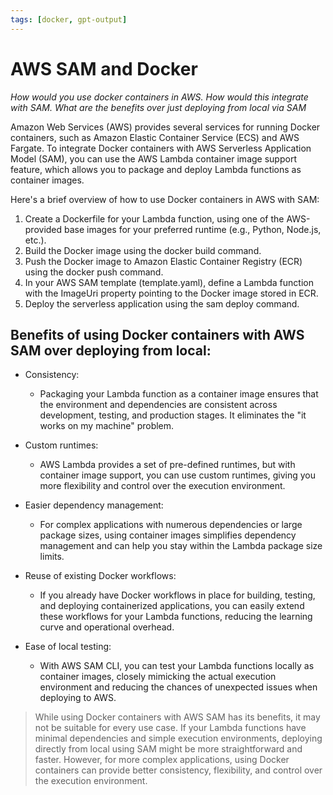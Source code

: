 ```yaml
---
tags: [docker, gpt-output]
---
```


# AWS SAM and Docker

_How would you use docker containers in AWS. How would this integrate with SAM.
What are the benefits over just deploying from local via SAM_

Amazon Web Services (AWS) provides several services for running Docker
containers, such as Amazon Elastic Container Service (ECS) and AWS Fargate. To
integrate Docker containers with AWS Serverless Application Model (SAM), you can
use the AWS Lambda container image support feature, which allows you to package
and deploy Lambda functions as container images.

Here's a brief overview of how to use Docker containers in AWS with SAM:

1. Create a Dockerfile for your Lambda function, using one of the AWS-provided
   base images for your preferred runtime (e.g., Python, Node.js, etc.).
2. Build the Docker image using the docker build command.
3. Push the Docker image to Amazon Elastic Container Registry (ECR) using the
   docker push command.
4. In your AWS SAM template (template.yaml), define a Lambda function with the
   ImageUri property pointing to the Docker image stored in ECR.
5. Deploy the serverless application using the sam deploy command.

## Benefits of using Docker containers with AWS SAM over deploying from local:

- Consistency:

  - Packaging your Lambda function as a container image ensures that the
    environment and dependencies are consistent across development, testing, and
    production stages. It eliminates the "it works on my machine" problem.

- Custom runtimes:

  - AWS Lambda provides a set of pre-defined runtimes, but with container image
    support, you can use custom runtimes, giving you more flexibility and
    control over the execution environment.

- Easier dependency management:

  - For complex applications with numerous dependencies or large package sizes,
    using container images simplifies dependency management and can help you
    stay within the Lambda package size limits.

- Reuse of existing Docker workflows:

  - If you already have Docker workflows in place for building, testing, and
    deploying containerized applications, you can easily extend these workflows
    for your Lambda functions, reducing the learning curve and operational
    overhead.

- Ease of local testing:
  - With AWS SAM CLI, you can test your Lambda functions locally as container
    images, closely mimicking the actual execution environment and reducing the
    chances of unexpected issues when deploying to AWS.

> While using Docker containers with AWS SAM has its benefits, it may not be
> suitable for every use case. If your Lambda functions have minimal
> dependencies and simple execution environments, deploying directly from local
> using SAM might be more straightforward and faster. However, for more complex
> applications, using Docker containers can provide better consistency,
> flexibility, and control over the execution environment.
